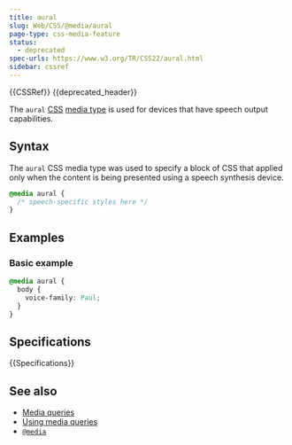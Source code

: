 ```yaml
---
title: aural
slug: Web/CSS/@media/aural
page-type: css-media-feature
status:
  - deprecated
spec-urls: https://www.w3.org/TR/CSS22/aural.html
sidebar: cssref
---
```


{{CSSRef}} {{deprecated_header}}

The `aural` [CSS](/en-US/docs/Web/CSS) [media type](/en-US/docs/Web/CSS/@media#media_types) is used for devices that have speech output capabilities.

## Syntax

The `aural` CSS media type was used to specify a block of CSS that applied only when the content is being presented using a speech synthesis device.

```css
@media aural {
  /* speech-specific styles here */
}
```

## Examples

### Basic example

```css
@media aural {
  body {
    voice-family: Paul;
  }
}
```

## Specifications

{{Specifications}}

## See also

- [Media queries](/en-US/docs/Web/CSS/CSS_media_queries)
- [Using media queries](/en-US/docs/Web/CSS/CSS_media_queries/Using_media_queries)
- [`@media`](/en-US/docs/Web/CSS/@media)
